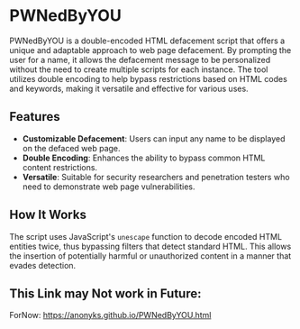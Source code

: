 # PWNedByYOU

PWNedByYOU is a double-encoded HTML defacement script that offers a unique and adaptable approach to web page defacement. By prompting the user for a name, it allows the defacement message to be personalized without the need to create multiple scripts for each instance. The tool utilizes double encoding to help bypass restrictions based on HTML codes and keywords, making it versatile and effective for various uses.

## Features
- **Customizable Defacement**: Users can input any name to be displayed on the defaced web page.
- **Double Encoding**: Enhances the ability to bypass common HTML content restrictions.
- **Versatile**: Suitable for security researchers and penetration testers who need to demonstrate web page vulnerabilities.

## How It Works
The script uses JavaScript's `unescape` function to decode encoded HTML entities twice, thus bypassing filters that detect standard HTML. This allows the insertion of potentially harmful or unauthorized content in a manner that evades detection.


## This Link may Not work in Future:
ForNow:
https://anonyks.github.io/PWNedByYOU.html
